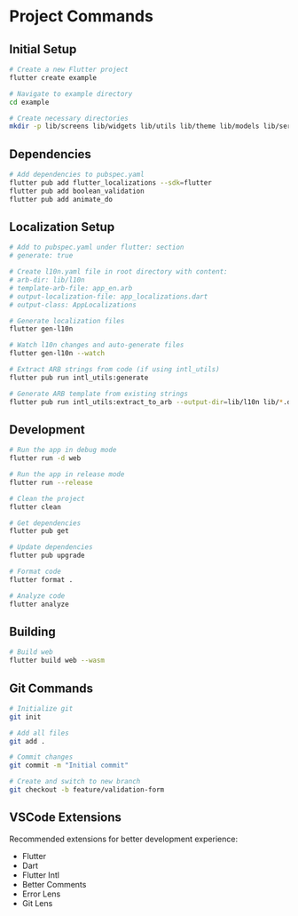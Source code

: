 # Project Commands

## Initial Setup

```bash
# Create a new Flutter project
flutter create example

# Navigate to example directory
cd example

# Create necessary directories
mkdir -p lib/screens lib/widgets lib/utils lib/theme lib/models lib/services lib/l10n
```

## Dependencies

```bash
# Add dependencies to pubspec.yaml
flutter pub add flutter_localizations --sdk=flutter
flutter pub add boolean_validation
flutter pub add animate_do
```

## Localization Setup

```bash
# Add to pubspec.yaml under flutter: section
# generate: true

# Create l10n.yaml file in root directory with content:
# arb-dir: lib/l10n
# template-arb-file: app_en.arb
# output-localization-file: app_localizations.dart
# output-class: AppLocalizations

# Generate localization files
flutter gen-l10n

# Watch l10n changes and auto-generate files
flutter gen-l10n --watch

# Extract ARB strings from code (if using intl_utils)
flutter pub run intl_utils:generate

# Generate ARB template from existing strings
flutter pub run intl_utils:extract_to_arb --output-dir=lib/l10n lib/*.dart
```

## Development

```bash
# Run the app in debug mode
flutter run -d web

# Run the app in release mode
flutter run --release

# Clean the project
flutter clean

# Get dependencies
flutter pub get

# Update dependencies
flutter pub upgrade

# Format code
flutter format .

# Analyze code
flutter analyze
```

## Building

```bash
# Build web
flutter build web --wasm
```

## Git Commands

```bash
# Initialize git
git init

# Add all files
git add .

# Commit changes
git commit -m "Initial commit"

# Create and switch to new branch
git checkout -b feature/validation-form
```

## VSCode Extensions

Recommended extensions for better development experience:
- Flutter
- Dart
- Flutter Intl
- Better Comments
- Error Lens
- Git Lens